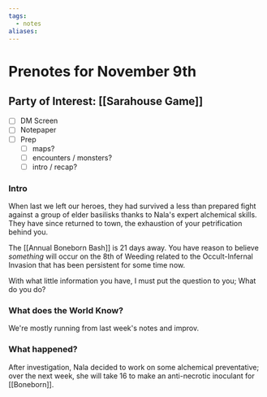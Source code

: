 ```yaml
---
tags:
  - notes
aliases:
---
```


# Prenotes for November 9th
## Party of Interest: [[Sarahouse Game]]
- [ ] DM Screen
- [ ] Notepaper
- [ ] Prep
	- [ ] maps?
	- [ ] encounters / monsters?
	- [ ] intro / recap?

### Intro
When last we left our heroes, they had survived a less than prepared fight against a group of elder basilisks thanks to Nala's expert alchemical skills. They have since returned to town, the exhaustion of your petrification behind you. 

The [[Annual Boneborn Bash]] is 21 days away. You have reason to believe *something* will occur on the 8th of Weeding related to the Occult-Infernal Invasion that has been persistent for some time now. 

With what little information you have, I must put the question to you; What do you do?

### What does the World Know?

We're mostly running from last week's notes and improv. 

### What happened?

After investigation, Nala decided to work on some alchemical preventative; over the next week, she will take 16 to make an anti-necrotic inoculant for [[Boneborn]].